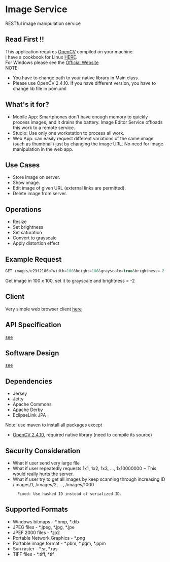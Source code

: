 # Image Service
RESTful image manipulation service

## Read First !!
This application requires [OpenCV](http://opencv.org) compiled on your machine.<br>
I have a cookbook for Linux [HERE](https://github.com/mapfap/ImageService/wiki/OpenCV-Cookbook).<br>
For Windows please see the [Official Website](http://opencv.org)<br>
NOTE:
* You have to change path to your native library in Main class.
* Please use OpenCV 2.4.10. If you have different version, you have to change lib file in pom.xml

## What's it for?
* Mobile App: Smartphones don't have enough memory to quickly process images, and it drains the battery.  Image Editor Service offloads this work to a remote service.
* Studio: Use only one workstation to process all work.
* Web App: can easily request different variations of the same image (such as thumbnail) just by changing the image URL. No need for image manipulation in the web app.

## Use Cases
* Store image on server.
* Show image.
* Edit image of given URL (external links are permitted).
* Delete image from server.

## Operations ##
* Resize
* Set brightness
* Set saturation
* Convert to grayscale
* Apply distortion effect

## Example Request
```js
GET images/e23f2186b?width=100&height=100&grayscale=true&brightness=-2
```
Get image in 100 x 100, set it to grayscale and brightness = -2

## Client
Very simple web browser client [here](https://github.com/mapfap/ImageService-SimpleClient)

## API Specification
[see](https://github.com/mapfap/ImageService/wiki/API-Specification)

## Software Design
[see](https://github.com/mapfap/ImageService/wiki/Software-Design)

## Dependencies
* Jersey
* Jetty
* Apache Commons
* Apache Derby
* EclipseLink JPA

Note: use maven to install all packages except
* [OpenCV 2.4.10](http://opencv.org), required native library (need to compile its source)

## Security Consideration
* What if user send very large file
* What if user repeatedly requests  1x1, 1x2, 1x3, ..., 1x10000000 ~ This would really hurts the server.
* What if user try to get all images by keep scanning through increasing ID /images/1, /images/2, ..., /images/1000
  ```
    Fixed: Use hashed ID instead of serialized ID.
  ```
  
## Supported Formats
* Windows bitmaps - *.bmp, *.dib
* JPEG files - *.jpeg, *.jpg, *.jpe
* JPEF 2000 files - *.jp2
* Portable Network Graphics - *.png
* Portable image format - *.pbm, *.pgm, *.ppm
* Sun raster - *.sr, *.ras
* TIFF files - *.tiff, *tif
